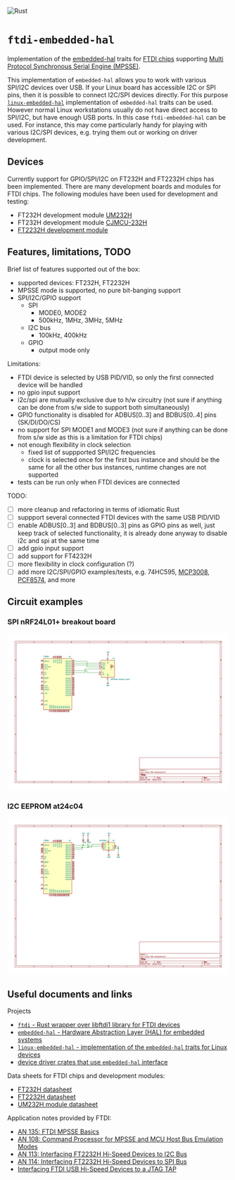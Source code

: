 ![Rust](https://github.com/geomatsi/ftdi-embedded-hal/workflows/Rust/badge.svg)

# `ftdi-embedded-hal`
Implementation of the [embedded-hal](https://crates.io/crates/embedded-hal) traits for [FTDI chips](https://www.ftdichip.com) supporting [Multi Protocol Synchronous Serial Engine (MPSSE)](https://www.ftdichip.com/Support/SoftwareExamples/MPSSE/LibMPSSE-SPI.htm).

This implementation of `embedded-hal` allows you to work with various SPI/I2C devices over USB. If your Linux board has accessible I2C or SPI pins, then it is possible to connect I2C/SPI devices directly. For this purpose [`linux-embedded-hal`](https://github.com/rust-embedded/linux-embedded-hal) implementation of `embedded-hal` traits can be used. However normal Linux workstations usually do not have direct access to SPI/I2C, but have enough USB ports. In this case `ftdi-embedded-hal` can be used. For instance, this may come particularly handy for playing with various I2C/SPI devices, e.g. trying them out or working on driver development.

## Devices
Currently support for GPIO/SPI/I2C on FT232H and FT2232H chips has been implemented. There are many development boards and modules for FTDI chips.
The following modules have been used for development and testing:
- FT232H development module [UM232H](https://www.ftdichip.com/Products/Modules/DevelopmentModules.htm#UM232H)
- FT232H development module [CJMCU-232H](https://www.elecrow.com/cjmcu-ft232h-high-speed-multifunctional-usb-to-jtag-uart-fifo-spi-i2c-module-for-arduino.html)
- [FT2232H development module](https://aliexpress.com/item/EYEWINK-FT2232HL-development-board-learning-board-FT2232H-MINI-FT4232H-UM232H-development-board/32806818411.html)

## Features, limitations, TODO
Brief list of features supported out of the box:
- supported devices: FT232H, FT2232H
- MPSSE mode is supported, no pure bit-banging support
- SPI/I2C/GPIO support
  - SPI
    - MODE0, MODE2
    - 500kHz, 1MHz, 3MHz, 5MHz
  - I2C bus
    - 100kHz, 400kHz
  - GPIO
    - output mode only

Limitations:
- FTDI device is selected by USB PID/VID, so only the first connected device will be handled
- no gpio input support
- i2c/spi are mutually exclusive due to h/w circuitry (not sure if anything can be done from s/w side to support both simultaneously)
- GPIO functionality is disabled for ADBUS[0..3] and BDBUS[0..4] pins (SK/DI/DO/CS)
- no support for SPI MODE1 and MODE3 (not sure if anything can be done from s/w side as this is a limitation for FTDI chips)
- not enough flexibility in clock selection
  - fixed list of suppported SPI/I2C frequencies
  - clock is selected once for the first bus instance and should be the same for all the other bus instances, runtime changes are not supported
- tests can be run only when FTDI devices are connected

TODO:
- [ ] more cleanup and refactoring in terms of idiomatic Rust
- [ ] suppport several connected FTDI devices with the same USB PID/VID
- [ ] enable ADBUS[0..3] and BDBUS[0..3] pins as GPIO pins as well, just keep track of selected functionality, it is already done anyway to disable i2c and spi at the same time
- [ ] add gpio input support
- [ ] add support for FT4232H
- [ ] more flexibility in clock configuration (?)
- [ ] add more I2C/SPI/GPIO examples/tests, e.g. 74HC595, [MCP3008](https://crates.io/crates/mcp3008), [PCF8574](https://crates.io/crates/pcf857x), and more

## Circuit examples
### SPI nRF24L01+ breakout board
![alt text](pics/ft232h-spi-example1.png)

### I2C EEPROM at24c04
![alt text](pics/ft232h-i2c-example1.png)

## Useful documents and links
Projects
- [`ftdi` - Rust wrapper over libftdi1 library for FTDI devices](https://crates.io/crates/ftdi)
- [`embedded-hal` - Hardware Abstraction Layer (HAL) for embedded systems](https://crates.io/crates/embedded-hal)
- [`linux-embedded-hal` - implementation of the `embedded-hal` traits for Linux devices](https://github.com/rust-embedded/linux-embedded-hal)
- [device driver crates that use `embedded-hal` interface](https://github.com/rust-embedded/awesome-embedded-rust#driver-crates)

Data sheets for FTDI chips and development modules:
- [FT232H datasheet](https://www.ftdichip.com/Support/Documents/DataSheets/ICs/DS_FT232H.pdf)
- [FT2232H datasheet](https://www.ftdichip.com/Support/Documents/DataSheets/ICs/DS_FT2232H.pdf)
- [UM232H module datasheet](https://www.ftdichip.com/Support/Documents/DataSheets/Modules/DS_UM232H.pdf)

Application notes provided by FTDI:
- [AN 135: FTDI MPSSE Basics](https://www.ftdichip.com/Support/Documents/AppNotes/AN_135_MPSSE_Basics.pdf)
- [AN 108: Command Processor for MPSSE and MCU Host Bus Emulation Modes](https://www.ftdichip.com/Support/Documents/AppNotes/AN_108_Command_Processor_for_MPSSE_and_MCU_Host_Bus_Emulation_Modes.pdf)
- [AN 113: Interfacing FT2232H Hi-Speed Devices to I2C Bus](https://www.ftdichip.com/Support/Documents/AppNotes/AN_113_FTDI_Hi_Speed_USB_To_I2C_Example.pdf)
- [AN 114: Interfacing FT2232H Hi-Speed Devices to SPI Bus](https://www.ftdichip.com/Support/Documents/AppNotes/AN_114_FTDI_Hi_Speed_USB_To_SPI_Example.pdf)
- [Interfacing FTDI USB Hi-Speed Devices to a JTAG TAP](https://www.ftdichip.com/Support/Documents/AppNotes/AN_129_FTDI_Hi_Speed_USB_To_JTAG_Example.pdf)
